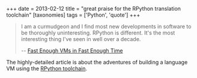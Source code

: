+++
date = 2013-02-12
title = "great praise for the RPython translation toolchain"
[taxonomies]
tags = ['Python', 'quote']
+++

> I am a curmudgeon and I find most new developments in software to be
> thoroughly uninteresting. RPython is different. It's the most
> interesting thing I've seen in well over a decade.
>
> -- [Fast Enough VMs in Fast Enough Time]

The highly-detailed article is about the adventures of building a
language VM using the [RPython toolchain].

[Fast Enough VMs in Fast Enough Time]: http://tratt.net/laurie/blog/entries/fast_enough_vms_in_fast_enough_time
[RPython toolchain]: https://rpython.readthedocs.io

